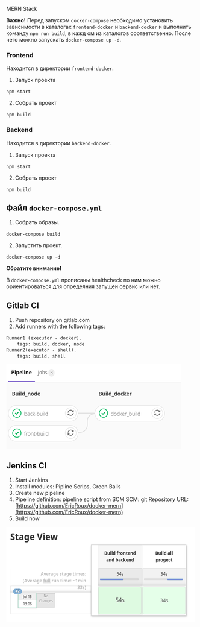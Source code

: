  MERN Stack

**Важно!** Перед запуском `docker-compose` необходимо установить зависимости в каталогах `frontend-docker` и `backend-docker` и выполнить команду `npm run build`, в кажд
ом из каталогов соответственно. После чего можно запускать `docker-compose up -d`.

### Frontend
Находится в директории `frontend-docker`.
1. Запуск проекта 
```
npm start
```
2. Собрать проект
```
npm build
```

### Backend
Находится в директории `backend-docker`.
1. Запуск проекта 
```
npm start
```
2. Собрать проект
```
npm build
```

## Файл `docker-compose.yml`
1. Собрать образы.
```
docker-compose build
```

2. Запустить проект.
```
docker-compose up -d
```

**Обратите внимание!**

В `docker-compose.yml` прописаны healthcheck по ним можно ориентироваться для определния запущен сервис или нет.



## Gitlab CI
1.  Push repository on gitlab.com
2. Add runners with the following tags:
```
Runner1 (executor - docker).
	tags: build, docker, node 
Runner2(executor - shell).
	tags: build, shell
```
<img src="images/1.png" alt="Testing"/>

## Jenkins CI
1. Start Jenkins
2. Install modules: Pipline Scrips, Green Balls
3. Create new pipeline
4. Pipeline definition: pipeline script from SCM
	SCM: git
	Repository URL: [https://github.com/EricRoux/docker-mern](https://github.com/EricRoux/docker-mern)
5. Build now

<img src="images/2.png" alt="Testing"/>